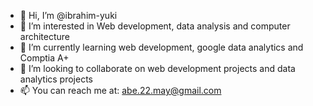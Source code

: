 - 👋 Hi, I’m @ibrahim-yuki
- 👀 I’m interested in Web development, data analysis and computer architecture
- 🌱 I’m currently learning web development, google data analytics and Comptia A+
- 💞️ I’m looking to collaborate on web development projects and data analytics projects
- 📫 You can reach me at: abe.22.may@gmail.com

<!---
ibrahim-yuki/ibrahim-yuki is a ✨ special ✨ repository because its `README.md` (this file) appears on your GitHub profile.
You can click the Preview link to take a look at your changes.
--->
